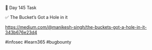 🎯 Day 145 Task


✅ The Bucket’s Got a Hole in it


https://medium.com/@manikesh-singh/the-buckets-got-a-hole-in-it-343b676e23d4


#infosec #learn365 #bugbounty
